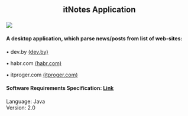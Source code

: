 ## <p align="center">itNotes Application</p> ![](https://github.com/Archeex/itNotes/blob/master/documentation/diagrams/images/itNotesLogo.png)
#### A desktop application, which parse news/posts from list of web-sites:
• dev.by [(dev.by)](https://dev.by)

• habr.com [(habr.com)](https://habr.com)

• itproger.com [(itproger.com)](https://itproger.com)
#### Software Requirements Specification: [Link](https://github.com/Archeex/DevBy-Events-Parser/blob/master/documentation/SRS.md)
Language: Java  
Version: 2.0
